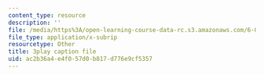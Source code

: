 ```yaml
---
content_type: resource
description: ''
file: /media/https%3A/open-learning-course-data-rc.s3.amazonaws.com/6-046j-design-and-analysis-of-algorithms-spring-2015/ac2b36a4e4f057d0b817d776e9cf5357_-QcPo_DWJk4.vtt
file_type: application/x-subrip
resourcetype: Other
title: 3play caption file
uid: ac2b36a4-e4f0-57d0-b817-d776e9cf5357
---
```

